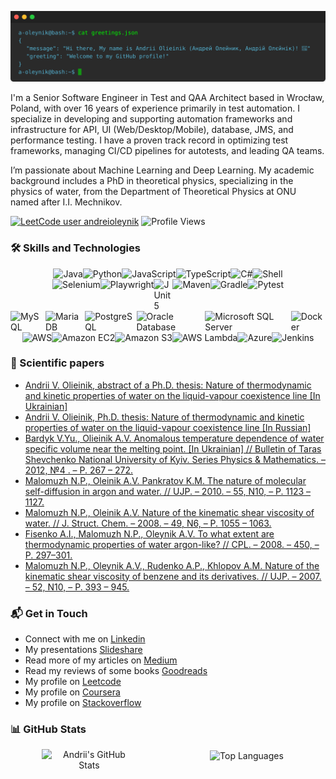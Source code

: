 ![Terminal](assets/terminal.svg)

I'm a Senior Software Engineer in Test and QAA Architect based in Wrocław, Poland, with over 16 years of experience primarily in test automation. I specialize in developing and supporting automation frameworks and infrastructure for API, UI (Web/Desktop/Mobile), database, JMS, and performance testing. I have a proven track record in optimizing test frameworks, managing CI/CD pipelines for autotests, and leading QA teams.

I’m passionate about Machine Learning and Deep Learning. My academic background includes a PhD in theoretical physics, specializing in the physics of water, from the Department of Theoretical Physics at ONU named after I.I. Mechnikov.

[![LeetCode user andreioleynik](https://img.shields.io/badge/dynamic/json?style=for-the-badge&labelColor=black&color=%23ffa116&label=Solved&query=solvedOverTotal&url=https%3A%2F%2Fleetcode-badge.vercel.app%2Fapi%2Fusers%2Fandreioleynik&logo=leetcode&logoColor=yellow)](https://leetcode.com/u/andreioleynik/)
![Profile Views](https://komarev.com/ghpvc/?username=a-oleynik&color=yellow&label=Views&style=for-the-badge)

### 🛠️ Skills and Technologies


<div style="display: flex; justify-content: center;">
<img src="https://img.shields.io/badge/Java-%23ED8B00.svg?style=for-the-badge&logo=openjdk&logoColor=white" alt="Java" />
<img src="https://img.shields.io/badge/Python-3776AB?style=for-the-badge&logo=python&logoColor=white" alt="Python" />
<img src="https://img.shields.io/badge/JavaScript-F7DF1E?style=for-the-badge&logo=javascript&logoColor=black" alt="JavaScript" />
<img src="https://img.shields.io/badge/TypeScript-007ACC?style=for-the-badge&logo=typescript&logoColor=white" alt="TypeScript" />
<img src="https://custom-icon-badges.demolab.com/badge/C%23-%23239120.svg?style=for-the-badge&logo=cshrp&logoColor=white" alt="C#" />
<img src="https://img.shields.io/badge/Shell-5391FE?style=for-the-badge&logo=gnu-bash&logoColor=white" alt="Shell" />
</div>

<div style="display: flex; justify-content: center;">
<img src="https://img.shields.io/badge/-selenium-%43B02A?style=for-the-badge&logo=selenium&logoColor=white" alt="Selenium" />
<img src="https://img.shields.io/badge/-playwright-%232EAD33?style=for-the-badge&logo=playwright&logoColor=white" alt="Playwright" />
<img src="https://junit.org/junit5/assets/img/junit5-logo.png" alt="JUnit 5" width="30px"/>
<img src="https://img.shields.io/badge/Apache%20Maven-C71A36?style=for-the-badge&logo=Apache%20Maven&logoColor=white" alt="Maven"/>
<img src="https://img.shields.io/badge/Gradle-02303A.svg?style=for-the-badge&logo=Gradle&logoColor=white" alt="Gradle"/>  
<img src="https://img.shields.io/badge/pytest-%23ffffff.svg?style=for-the-badge&logo=pytest&logoColor=2f9fe3" alt="Pytest" />   
</div>

<div style="display: flex; justify-content: center;">
<img src="https://img.shields.io/badge/MySQL-4479A1?style=for-the-badge&logo=mysql&logoColor=white" alt="MySQL" />
<img src="https://img.shields.io/badge/MariaDB-003545?style=for-the-badge&logo=mariadb&logoColor=white" alt="MariaDB" />
<img src="https://img.shields.io/badge/PostgreSQL-336791?style=for-the-badge&logo=postgresql&logoColor=white" alt="PostgreSQL" />
<img src="https://img.shields.io/badge/Oracle-F80000?style=for-the-badge&logo=oracle&logoColor=white" alt="Oracle Database" />
<img src="https://img.shields.io/badge/Microsoft%20SQL%20Server-CC2927?style=for-the-badge&logo=microsoft%20sql%20server&logoColor=white" alt="Microsoft SQL Server" />
<img src="https://img.shields.io/badge/Docker-2496ED?style=for-the-badge&logo=docker&logoColor=white" alt="Docker" />
</div>

<div style="display: flex; justify-content: center;">
<img src="https://img.shields.io/badge/AWS-232F3E?style=for-the-badge&logo=aws-logo&logoColor=white" alt="AWS" />
<img src="https://img.shields.io/badge/EC2-232F3E?style=for-the-badge&logo=amazon-ec2&logoColor=white" alt="Amazon EC2" />
<img src="https://img.shields.io/badge/S3-569A31?style=for-the-badge&logo=amazon-s3&logoColor=white" alt="Amazon S3" />
<img src="https://img.shields.io/badge/Lambda-FF9900?style=for-the-badge&logo=aws-lambda&logoColor=white" alt="AWS Lambda" />
<img src="https://img.shields.io/badge/Azure-0078D4?style=for-the-badge&logo=azure&logoColor=white" alt="Azure" />
<img src="https://img.shields.io/badge/Jenkins-D24939?style=for-the-badge&logo=jenkins&logoColor=white" alt="Jenkins" />
</div>

### 📖 Scientific papers
- [Andrii V. Olieinik, abstract of a Ph.D. thesis: Nature of thermodynamic and kinetic properties of water on the liquid-vapour coexistence line \[In Ukrainian\]](http://theorphys.onu.edu.ua/uploads/sharedfiles/data/thesises/olieinik_a_2013_abstract.pdf)
- [Andrii V. Olieinik, Ph.D. thesis: Nature of thermodynamic and kinetic properties of water on the liquid-vapour coexistence line \[In Russian\]](http://theorphys.onu.edu.ua/uploads/sharedfiles/data/thesises/olieinik_a_2013.pdf)
- [Bardyk V.Yu., Olieinik A.V. Anomalous temperature dependence of water specific volume near the melting point. \[In Ukrainian\] // Bulletin of Taras Shevchenko National University of Kyiv. Series Physics & Mathematics. – 2012, №4 . – P. 267 – 272. ](https://bphm.knu.ua/index.php/bphm/issue/view/34/2012_4)
- [Malomuzh N.P., Oleinik A.V. Pankratov K.M. The nature of molecular self-diffusion in argon and water. // UJP. – 2010. – 55, N10, – P. 1123 – 1127.](http://archive.ujp.bitp.kiev.ua/files/journals/55/10/551009p.pdf)
- [Malomuzh N.P., Oleinik A.V. Nature of the kinematic shear viscosity of water. // J. Struct. Chem. – 2008. – 49, N6, – P. 1055 – 1063.](http://dx.doi.org/10.1007/s10947-008-0178-1)
- [Fisenko A.I., Malomuzh N.P., Oleynik A.V. To what extent are thermodynamic properties of water argon-like? // CPL. – 2008. – 450, – P. 297–301.](http://dx.doi.org/10.1016/j.cplett.2007.11.036)
- [Malomuzh N.P., Oleynik A.V., Rudenko A.P., Khlopov A.M. Nature of the kinematic shear viscosity of benzene and its derivatives. // UJP. – 2007. – 52, N10, – P. 393 – 945.](http://archive.ujp.bitp.kiev.ua/files/journals/52/10/521003p.pdf)

### 📬 Get in Touch

- Connect with me on [Linkedin](https://www.linkedin.com/in/andrii-olieinik/)
- My presentations [Slideshare](https://www.slideshare.net/oleynikandrey)
- Read more of my articles on [Medium](https://medium.com/@andrei.oleynik)
- Read my reviews of some books [Goodreads](https://www.goodreads.com/user/show/87411224-andrey-oleynik)
- My profile on [Leetcode](https://leetcode.com/u/andreioleynik/)
- My profile on [Coursera](https://www.coursera.org/learner/andrii-olieinik)
- My profile on [Stackoverflow](https://stackoverflow.com/users/1701001/andrii-olieinik)

### 📊 GitHub Stats

<div style="display: flex; justify-content: space-around; align-items: flex-start; flex-wrap: wrap;">
    <div style="flex: 1 1 50%; min-width: 150px; max-width: 30%; text-align: center;">
        <img src="https://github-readme-stats.vercel.app/api?username=a-oleynik&show_icons=true&theme=tokyonight&&bg_color=00000000&hide_border=true&rank_icon=github&" alt="Andrii's GitHub Stats" height=200 align="center" />
    </div>
    <div style="flex: 1 1 50%; min-width: 150px; max-width: 30%; text-align: center;">
        <img src="https://github-readme-stats.vercel.app/api/top-langs/?username=a-oleynik&hide=html,cmake,jupyter%20notebook&layout=compact&bg_color=00000000&hide_border=true&langs_count=6" alt="Top Languages" height=200 align="center" />
    </div>
</div>


<!--
**a-oleynik/a-oleynik** is a ✨ _special_ ✨ repository because its `README.md` (this file) appears on your GitHub profile.

Here are some ideas to get you started:

- 🔭 I’m currently working on ...
- 🌱 I’m currently learning ...
- 👯 I’m looking to collaborate on ...
- 🤔 I’m looking for help with ...
- 💬 Ask me about ...
- 📫 How to reach me: ...
- 😄 Pronouns: ...
- ⚡ Fun fact: ...
-->
